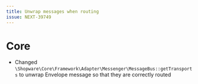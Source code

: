 ```yaml
---
title: Unwrap messages when routing
issue: NEXT-39749
---
```

# Core
* Changed `\Shopware\Core\Framework\Adapter\Messenger\MessageBus::getTransports` to unwrap Envelope message so that they are correctly routed
